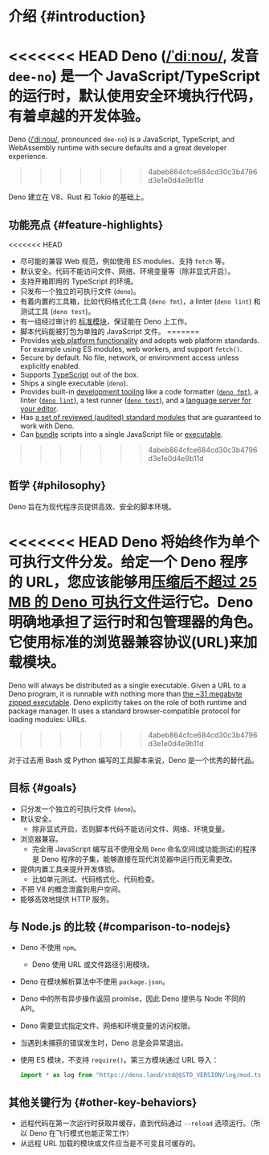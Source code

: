 # 介绍 {#introduction}

<<<<<<< HEAD
Deno ([/ˈdiːnoʊ/](http://ipa-reader.xyz/?text=%CB%88di%CB%90no%CA%8A), 发音 `dee-no`) 是一个 JavaScript/TypeScript
的运行时，默认使用安全环境执行代码，有着卓越的开发体验。
=======
Deno ([/ˈdiːnoʊ/](http://ipa-reader.xyz/?text=%CB%88di%CB%90no%CA%8A),
pronounced `dee-no`) is a JavaScript, TypeScript, and WebAssembly runtime with
secure defaults and a great developer experience.
>>>>>>> 4abeb864cfce684cd30c3b4796d3e1e0d4e9b11d

Deno 建立在 V8、Rust 和 Tokio 的基础上。

## 功能亮点 {#feature-highlights}

<<<<<<< HEAD
- 尽可能的兼容 Web 规范，例如使用 ES modules、支持 `fetch` 等。
- 默认安全。代码不能访问文件、网络、环境变量等（除非显式开启）。
- 支持开箱即用的 TypeScript 的环境。
- 只发布一个独立的可执行文件 (`deno`)。
- 有着内置的工具箱，比如代码格式化工具 (`deno fmt`)，a linter (`deno lint`) 和测试工具 (`deno test`)。
- 有一组经过审计的 [标准模块](https://github.com/denoland/deno_std)，保证能在 Deno 上工作。
- 脚本代码能被打包为单独的 JavaScript 文件。
=======
- Provides [web platform functionality](./runtime/web_platform_apis.md) and
  adopts web platform standards. For example using ES modules, web workers, and
  support `fetch()`.
- Secure by default. No file, network, or environment access unless explicitly
  enabled.
- Supports [TypeScript](./typescript.md) out of the box.
- Ships a single executable (`deno`).
- Provides built-in [development tooling](./tools.md) like a code formatter
  ([`deno fmt`](./tools/formatter.md)), a linter
  ([`deno lint`](./tools/linter.md)), a test runner
  ([`deno test`](./testing.md)), and a
  [language server for your editor](./getting_started/setup_your_environment.md#using-an-editoride).
- Has [a set of reviewed (audited) standard modules](https://deno.land/std/)
  that are guaranteed to work with Deno.
- Can [bundle](./tools/bundler.md) scripts into a single JavaScript file or
  [executable](./tools/compiler.md).
>>>>>>> 4abeb864cfce684cd30c3b4796d3e1e0d4e9b11d

## 哲学 {#philosophy}

Deno 旨在为现代程序员提供高效、安全的脚本环境。

<<<<<<< HEAD
Deno 将始终作为单个可执行文件分发。给定一个 Deno 程序的
URL，您应该能够用[压缩后不超过 25 MB 的 Deno 可执行文件](https://github.com/denoland/deno/releases)运行它。Deno
明确地承担了运行时和包管理器的角色。它使用标准的浏览器兼容协议(URL)来加载模块。
=======
Deno will always be distributed as a single executable. Given a URL to a Deno
program, it is runnable with nothing more than
[the ~31 megabyte zipped executable](https://github.com/denoland/deno/releases).
Deno explicitly takes on the role of both runtime and package manager. It uses a
standard browser-compatible protocol for loading modules: URLs.
>>>>>>> 4abeb864cfce684cd30c3b4796d3e1e0d4e9b11d

对于过去用 Bash 或 Python 编写的工具脚本来说，Deno 是一个优秀的替代品。

## 目标 {#goals}

- 只分发一个独立的可执行文件 (`deno`)。
- 默认安全。
  - 除非显式开启，否则脚本代码不能访问文件、网络、环境变量。
- 浏览器兼容。
  - 完全用 JavaScript 编写且不使用全局 `Deno` 命名空间(或功能测试)的程序是 Deno 程序的子集，能够直接在现代浏览器中运行而无需更改。
- 提供内置工具来提升开发体验。
  - 比如单元测试、代码格式化、代码检查。
- 不把 V8 的概念泄露到用户空间。
- 能够高效地提供 HTTP 服务。

## 与 Node.js 的比较 {#comparison-to-nodejs}

- Deno 不使用 `npm`。
  - Deno 使用 URL 或文件路径引用模块。
- Deno 在模块解析算法中不使用 `package.json`。
- Deno 中的所有异步操作返回 promise，因此 Deno 提供与 Node 不同的 API。
- Deno 需要显式指定文件、网络和环境变量的访问权限。
- 当遇到未捕获的错误发生时，Deno 总是会异常退出。
- 使用 ES 模块，不支持 `require()`。第三方模块通过 URL 导入：

  ```javascript
  import * as log from "https://deno.land/std@$STD_VERSION/log/mod.ts";
  ```

## 其他关键行为 {#other-key-behaviors}

- 远程代码在第一次运行时获取并缓存，直到代码通过 `--reload` 选项运行。（所以 Deno 在飞行模式也能正常工作）
- 从远程 URL 加载的模块或文件应当是不可变且可缓存的。
